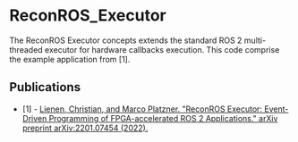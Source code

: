 # ReconROS_Executor

The ReconROS Executor concepts extends the standard ROS 2 multi-threaded executor for hardware callbacks execution. This code comprise the example application from [1].


## Publications

- [1] - [Lienen, Christian, and Marco Platzner. "ReconROS Executor: Event-Driven Programming of FPGA-accelerated ROS 2 Applications." arXiv preprint arXiv:2201.07454 (2022).](https://arxiv.org/abs/2201.07454)